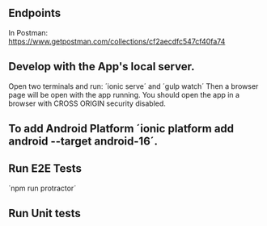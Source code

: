 ## Endpoints
In Postman:
https://www.getpostman.com/collections/cf2aecdfc547cf40fa74


## Develop with the App's local server.

Open two terminals and run:
´ionic serve´ and ´gulp watch´
Then a browser page will be open with the app running. You should open the app in a browser with CROSS ORIGIN security disabled.

## To add Android Platform ´ionic platform add android --target android-16´.


## Run E2E Tests
´npm run protractor´

## Run Unit tests